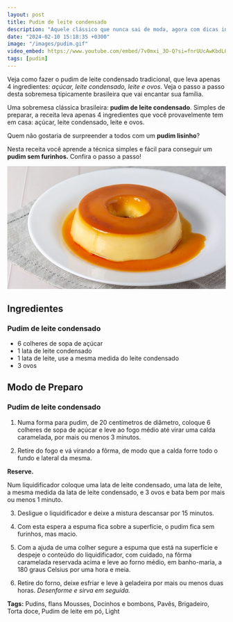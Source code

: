 ```yaml
---
layout: post
title: Pudim de leite condensado
description: "Aquele clássico que nunca sai de moda, agora com dicas infalíveis para um pudim cremoso, com calda de caramelo irresistível. Prepare-se para a explosão de sabores!"
date: "2024-02-10 15:18:35 +0300"
image: "/images/pudim.gif"
video_embed: https://www.youtube.com/embed/7v0mxi_3O-Q?si=fnrUUcAwKbdLO2uD
tags: [pudim]
---
```


Veja como fazer o pudim de leite condensado tradicional, que leva apenas 4 ingredientes: *açúcar, leite condensado, leite e ovos*. Veja o passo a passo desta sobremesa tipicamente brasileira que vai encantar sua família. 

Uma sobremesa clássica brasileira: **pudim de leite condensado**. 
Simples de preparar, a receita leva apenas 4 ingredientes que você provavelmente tem em casa: açúcar, leite condensado, leite e ovos.

Quem não gostaria de surpreender a todos com um **pudim lisinho**? 

Nesta receita você aprende a técnica simples e fácil para conseguir um **pudim sem furinhos.** Confira o passo a passo!

![Pudim de leite condensado](/images/pudim-de-leite-condensado.jpg)


## Ingredientes

### Pudim de leite condensado

-   6 colheres de sopa de açúcar
-   1 lata de leite condensado
-   1 lata de leite, use a mesma medida do leite condensado
-   3 ovos

## Modo de Preparo

### Pudim de leite condensado

1.  Numa forma para pudim, de 20 centímetros de diâmetro, coloque 6 colheres de sopa de açúcar e leve ao fogo médio até virar uma calda caramelada, por mais ou menos 3 minutos.

2.  Retire do fogo e vá virando a fôrma, de modo que a calda forre todo o fundo e lateral da mesma. 

**Reserve.**

Num liquidificador coloque uma lata de leite condensado, uma lata de leite, a mesma medida da lata de leite condensado, e 3 ovos e bata bem por mais ou menos 1 minuto.

3.  Desligue o liquidificador e deixe a mistura descansar por 15 minutos.

4.  Com esta espera a espuma fica sobre a superfície, o pudim fica sem furinhos, mas macio.

5.  Com a ajuda de uma colher segure a espuma que está na superfície e despeje o conteúdo do liquidificador, com cuidado, na fôrma caramelada reservada acima e leve ao forno médio, em banho-maria, a 180 graus Celsius por uma hora e meia.

6.  Retire do forno, deixe esfriar e leve à geladeira por mais ou menos duas horas. 
_Desenforme e sirva em seguida._


**Tags:**
Pudins, flans Mousses, Docinhos e bombons, Pavês, Brigadeiro, Torta doce, Pudim de leite em pó, Light
